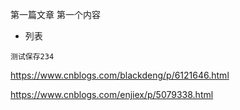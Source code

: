 第一篇文章
第一个内容
- 列表

```
测试保存234
```

https://www.cnblogs.com/blackdeng/p/6121646.html

https://www.cnblogs.com/enjiex/p/5079338.html
